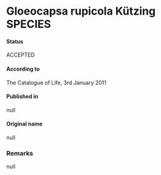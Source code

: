 # Gloeocapsa rupicola Kützing SPECIES

#### Status
ACCEPTED

#### According to
The Catalogue of Life, 3rd January 2011

#### Published in
null

#### Original name
null

### Remarks
null
